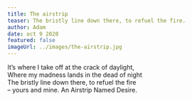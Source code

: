```yaml
---
title: The airstrip
teaser: The bristly line down there, to refuel the fire.
author: Adam
date: oct 9 2020
featured: false
imageUrl: ../images/the-airstrip.jpg
---
```


It’s where I take off at the crack of daylight,  
Where my madness lands in the dead of night  
The bristly line down there, to refuel the fire  
– yours and mine. An Airstrip Named Desire.
